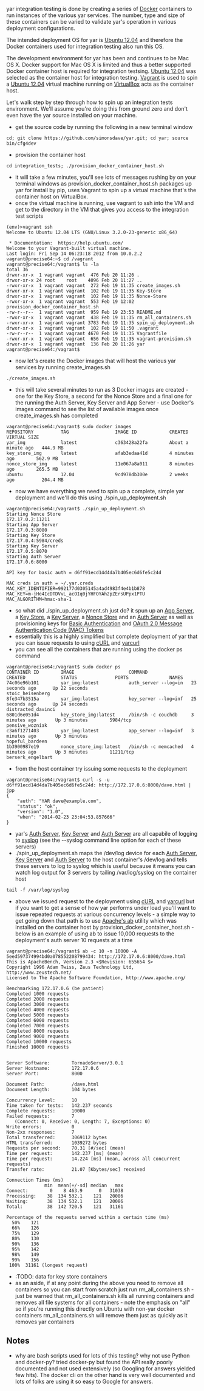 yar integration testing is done by creating a series of
[Docker](https://www.docker.io/) containers to run
instances of the various yar services. The number, type
and size of these containers can be varied to validate
yar's operation in various deployment configurations.

The intended deployment OS for yar is
[Ubuntu 12.04](http://releases.ubuntu.com/12.04/)
and therefore the Docker containers used for integration
testing also run this OS.

The development environment for yar has been and
continues to be Mac OS X. Docker support for Mac OS X
is limited and thus a better supported Docker container
host is required for integration testsing.
[Ubuntu 12.04](http://releases.ubuntu.com/12.04/)
was selected as the container host for integration testing.
[Vagrant](http://www.vagrantup.com/) is used to spin a
[Ubuntu 12.04](http://releases.ubuntu.com/12.04/) virtual machine
running on [VirtualBox](https://www.virtualbox.org/)
acts as the container host.

Let's walk step by step through how to spin up an integration tests environment.
We'll assume you're doing this from ground zero and don't even have
the yar source installed on your machine.

* get the source code by running the following in a new terminal window

~~~~~
cd; git clone https://github.com/simonsdave/yar.git; cd yar; source bin/cfg4dev
~~~~~

* provision the container host

~~~~~
cd integration_tests; ./provision_docker_container_host.sh
~~~~~

* it will take a few minutes, you'll see lots of messages rushing by on your
terminal windows as provision_docker_container_host.sh packages up yar
for install by pip, uses Vagrant to spin up a virtual machine
that's the container host on VirtualBox.
* once the virtual machine is running, use vagrant to ssh into the VM
and get to the directory in the VM that gives you access to the integration
test scripts

~~~~~
(env)>vagrant ssh
Welcome to Ubuntu 12.04 LTS (GNU/Linux 3.2.0-23-generic x86_64)

 * Documentation:  https://help.ubuntu.com/
Welcome to your Vagrant-built virtual machine.
Last login: Fri Sep 14 06:23:18 2012 from 10.0.2.2
vagrant@precise64:~$ cd /vagrant
vagrant@precise64:/vagrant$ ls -la
total 36
drwxr-xr-x  1 vagrant vagrant  476 Feb 20 11:26 .
drwxr-xr-x 24 root    root    4096 Feb 20 11:27 ..
-rwxr-xr-x  1 vagrant vagrant  272 Feb 19 11:35 create_images.sh
drwxr-xr-x  1 vagrant vagrant  102 Feb 19 11:35 Key-Store
drwxr-xr-x  1 vagrant vagrant  102 Feb 19 11:35 Nonce-Store
-rwxr-xr-x  1 vagrant vagrant  553 Feb 19 12:02 provision_docker_container_host.sh
-rw-r--r--  1 vagrant vagrant  959 Feb 19 23:53 README.md
-rwxr-xr-x  1 vagrant vagrant  438 Feb 19 11:35 rm_all_containers.sh
-rwxr-xr-x  1 vagrant vagrant 3783 Feb 19 11:35 spin_up_deployment.sh
drwxr-xr-x  1 vagrant vagrant  102 Feb 19 11:50 .vagrant
-rw-r--r--  1 vagrant vagrant 4670 Feb 19 11:35 Vagrantfile
-rwxr-xr-x  1 vagrant vagrant  656 Feb 19 11:35 vagrant-provision.sh
drwxr-xr-x  1 vagrant vagrant  136 Feb 20 11:26 yar
vagrant@precise64:/vagrant$
~~~~~

* now let's create the Docker images that will host the various
yar services by running create_images.sh

~~~~~
./create_images.sh
~~~~~

* this will take several minutes to run as 3 Docker images are created - one
for the Key Store, a second for the Nonce Store and a final one for
the running the Auth Server, Key Server and App Server - use Docker's
images command to see the list of available images once create_images.sh
has completed

~~~~~
vagrant@precise64:/vagrant$ sudo docker images
REPOSITORY          TAG                 IMAGE ID            CREATED              VIRTUAL SIZE
yar_img             latest              c363428a22fa        About a minute ago   444.9 MB
key_store_img       latest              afab3edaa41d        4 minutes ago        562.9 MB
nonce_store_img     latest              11e067a8a011        8 minutes ago        265.5 MB
ubuntu              12.04               9cd978db300e        2 weeks ago          204.4 MB
~~~~~

* now we have everything we need to spin up a complete, simple yar deployment
and we'll do this using ./spin_up_deployment.sh

~~~~~
vagrant@precise64:/vagrant$ ./spin_up_deployment.sh
Starting Nonce Store
172.17.0.2:11211
Starting App Server
172.17.0.3:8080
Starting Key Store
172.17.0.4:5984/creds
Starting Key Server
172.17.0.5:8070
Starting Auth Server
172.17.0.6:8000

API key for basic auth = d6ff91ecd14d4da7b405ec6d6fe5c24d

MAC creds in auth = ~/.yar.creds
MAC_KEY_IDENTIFIER=992177d0305145a4ad4983f4e4b1b878
MAC_KEY=m-jHe4IcDTDVvL_acOIq0jYHFOYAh2pZErsUPpx1PTU
MAC_ALGORITHM=hmac-sha-1
~~~~~

* so what did ./spin_up_deployment.sh just do? it spun up
an [App Server](https://github.com/simonsdave/yar/wiki/App-Server),
a [Key Store](https://github.com/simonsdave/yar/wiki/Key-Store),
a [Key Server](https://github.com/simonsdave/yar/wiki/Key-Server),
a [Nonce Store](https://github.com/simonsdave/yar/wiki/Nonce-Store) and
an [Auth Server](https://github.com/simonsdave/yar/wiki/Auth-Server) as well as
provisioning keys for [Basic Authentication](http://en.wikipedia.org/wiki/Basic_authentication)
and [OAuth 2.0 Message Authentication Code (MAC) Tokens](http://tools.ietf.org/html/draft-ietf-oauth-v2-http-mac-02)
* essentially this is a highly simplified but complete deployment of
yar that you can issue requests to using
[cURL](http://en.wikipedia.org/wiki/CURL) and
[yarcurl](https://github.com/simonsdave/yar/wiki/Utilities#yarcurl)
* you can see all the containers that are running using the docker ps command

~~~~~
vagrant@precise64:/vagrant$ sudo docker ps
CONTAINER ID        IMAGE                    COMMAND                CREATED             STATUS              PORTS               NAMES
74c06e96b101        yar_img:latest           auth_server --log=in   23 seconds ago      Up 22 seconds                           stoic_heisenberg
8fe347b3515a        yar_img:latest           key_server --log=inf   25 seconds ago      Up 24 seconds                           distracted_davinci
6801d6e051d4        key_store_img:latest     /bin/sh -c couchdb     3 minutes ago       Up 3 minutes        5984/tcp            pensive_wozniak
c3a6f1271403        yar_img:latest           app_server --log=inf   3 minutes ago       Up 3 minutes                            hopeful_bardeen
1b3900987e19        nonce_store_img:latest   /bin/sh -c memcached   4 minutes ago       Up 3 minutes        11211/tcp           berserk_engelbart
~~~~~

* from the host container try issuing some requests to the deployment

~~~~~
vagrant@precise64:/vagrant$ curl -s -u d6ff91ecd14d4da7b405ec6d6fe5c24d: http://172.17.0.6:8000/dave.html | jpp
{
    "auth": "YAR dave@example.com",
    "status": "ok",
    "version": "1.0",
    "when": "2014-02-23 23:04:53.857666"
}
~~~~~

* yar's [Auth Server](https://github.com/simonsdave/yar/wiki/Auth-Server),
[Key Server](https://github.com/simonsdave/yar/wiki/Key-Server)
and [Auth Server](https://github.com/simonsdave/yar/wiki/Auth-Server)
are all capabile of logging to
[syslog](http://manpages.ubuntu.com/manpages/precise/man8/rsyslogd.8.html)
(see the --syslog command line option for each of these servers)
* ./spin_up_deployment.sh maps the /dev/log device for each
[Auth Server](https://github.com/simonsdave/yar/wiki/Auth-Server),
[Key Server](https://github.com/simonsdave/yar/wiki/Key-Server)
and [Auth Server](https://github.com/simonsdave/yar/wiki/Auth-Server)
to the host container's /dev/log and tells these servers
to log to syslog which is useful because it means you can watch log output
for 3 servers by tailing /var/log/syslog on the container host

~~~~~
tail -f /var/log/syslog
~~~~~

* above we issued request to the deployment using
[cURL](http://en.wikipedia.org/wiki/CURL) and
[yarcurl](https://github.com/simonsdave/yar/wiki/Utilities#yarcurl) but if
you want to get a sense of how yar performs under load you'll
want to issue repeated requests at various concurrency levels - a simple
way to get going down that path is to use
[Apache's ab](http://httpd.apache.org/docs/2.4/programs/ab.html) utility which
was installed on the container host by provision_docker_container_host.sh - below
is an example of using ab to issue 10,000 requests to the deployment's
auth server 10 requests at a time

~~~~~
vagrant@precise64:/vagrant$ ab -c 10 -n 10000 -A 5eed597374994bd0a078552208799434: http://172.17.0.6:8000/dave.html
This is ApacheBench, Version 2.3 <$Revision: 655654 $>
Copyright 1996 Adam Twiss, Zeus Technology Ltd, http://www.zeustech.net/
Licensed to The Apache Software Foundation, http://www.apache.org/

Benchmarking 172.17.0.6 (be patient)
Completed 1000 requests
Completed 2000 requests
Completed 3000 requests
Completed 4000 requests
Completed 5000 requests
Completed 6000 requests
Completed 7000 requests
Completed 8000 requests
Completed 9000 requests
Completed 10000 requests
Finished 10000 requests


Server Software:        TornadoServer/3.0.1
Server Hostname:        172.17.0.6
Server Port:            8000

Document Path:          /dave.html
Document Length:        104 bytes

Concurrency Level:      10
Time taken for tests:   142.237 seconds
Complete requests:      10000
Failed requests:        7
   (Connect: 0, Receive: 0, Length: 7, Exceptions: 0)
Write errors:           0
Non-2xx responses:      7
Total transferred:      3069112 bytes
HTML transferred:       1039272 bytes
Requests per second:    70.31 [#/sec] (mean)
Time per request:       142.237 [ms] (mean)
Time per request:       14.224 [ms] (mean, across all concurrent requests)
Transfer rate:          21.07 [Kbytes/sec] received

Connection Times (ms)
              min  mean[+/-sd] median   max
Connect:        0    8 463.9      0   31038
Processing:    38  134 532.1    121   20086
Waiting:       38  134 532.1    121   20086
Total:         38  142 720.5    121   31161

Percentage of the requests served within a certain time (ms)
  50%    121
  66%    126
  75%    129
  80%    130
  90%    136
  95%    142
  98%    149
  99%    156
 100%  31161 (longest request)
~~~~~

* :TODO: data for key store containers
* as an aside, if at any point during the above you need to remove all
containers so you can start from scratch just run rm_all_containers.sh - just
be warned that rm_all_containers.sh kills all running containers and
removes all file systems for all containers - note the emphasis on "all" so
if you're running this directly on Ubuntu with non-yar docker containers
rm_all_containers.sh will remove them just as quickly as it removes
yar containers

Notes
-----
* why are bash scripts used for lots of this testing? why not use Python
and docker-py? tried docker-py but found the API really poorly documented
and not used extensively (so Googling for answers yielded few hits).
The docker cli on the other hand is very well documented and lots of folks
are using it so easy to Google for answers.
